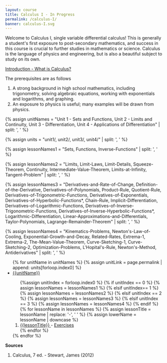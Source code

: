```yaml
---
layout: course
title: Calculus I - In Progress
permalink: /calculus-I/
banner: calculus-I.svg
---
```


Welcome to Calculus I, single variable differential calculus! This is generally a student's first exposure to post-secondary mathematics, and success in this course is crucial to further studies in mathematics or science. Calculus is the language of physics and engineering, but is also a beautiful subject to study on its own. 

<a class="page-link" href="/calculus-I/introduction"> Introduction - What is Calculus? </a>

The prerequisites are as follows
1. A strong background in high school mathematics, including trigonometry, solving algebraic equations, working with exponentials and logarithms, and graphing.
2. An exposure to physics is useful; many examples will be drawn from physics. 

{% assign unitNames = "Unit 1 - Sets and Functions, Unit 2 - Limits and Continuity, Unit 3 - Differentiation, Unit 4 - Applications of Differentiation" | split: ', ' %}

{% assign units = "unit1/, unit2/, unit3/, unit4/" | split: ', ' %}

{% assign lessonNames1 = "Sets, Functions, Inverse-Functions" | split: ', ' %}

{% assign lessonNames2 = "Limits, Limit-Laws, Limit-Details, Squeeze-Theorem, Continuity, Intermediate-Value-Theorem, Limits-at-Infinity, Tangent-Problem" | split: ', ' %}

{% assign lessonNames3 = "Derivatives-and-Rate-of-Change, Definition-of-the-Derivative, Derivatives-of-Polynomials, Product-Rule, Quotient-Rule, Derivatives-of-Trigonometric-Functions, Derivatives-of-Exponentials, Derivatives-of-Hyperbolic-Functions*, Chain-Rule, Implicit-Differentiation, Derivatives-of-Logarithmic-Functions, Derivatives-of-Inverse-Trigonometric-Functions, Derivatives-of-Inverse-Hyperbolic-Functions*, Logarithmic-Differentiation, Linear-Approximations-and-Differentials, Taylor-Polynomials, Lagrange-Remainder-Theorem" | split: ', ' %}

{% assign lessonNames4 = "Kinematics-Problems, Newton's-Law-of-Cooling, Exponential-Growth-and-Decay, Related-Rates, Extrema-1, Extrema-2, The-Mean-Value-Theorem, Curve-Sketching-1, Curve-Sketching-2, Optimization-Problems, L'Hopital's-Rule, Newton's-Method, Antiderivatives" | split: ', ' %}

<ul>
{% for unitName in unitNames %}
{% assign unitLink = page.permalink | append: units[forloop.index0] %}
<li>  <a class="page-link" href="{{unitLink}}"> {{unitName}} </a> </li>
<ol> {%assign unitIndex = forloop.index0 %}
{% if unitIndex == 0 %} {% assign lessonNames = lessonNames1 %}
{% elsif unitIndex== 1 %}  {% assign lessonNames = lessonNames2 %}
{% elsif unitIndex == 2 %}  {% assign lessonNames = lessonNames3 %}
{% elsif unitIndex == 3 %}  {% assign lessonNames = lessonNames4 %}
{% endif %}
{% for lessonName in lessonNames %}
{% assign lessonTitle = lessonName | replace:  '-', ' ' %}
{% assign lowerName = lessonName | downcase %}
<li> <a class = "page-link" href = "{{ lowerName | prepend: units[unitIndex] | prepend: current_page.permalink }}"> {{lessonTitle}} </a> - <a class = "page-link" href = "{{ lowerName | prepend: units[unitIndex] | prepend: current_page.permalink | append: "-exercises" }}"> Exercises </a> </li>
{% endfor %}
</ol>
{% endfor %}
</ul>

**Sources**

1. Calculus, 7 ed. - Stewart, James (2012)
